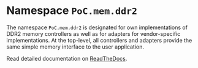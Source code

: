 # Namespace `PoC.mem.ddr2`

The namespace `PoC.mem.ddr2` is designated for own implementations of
DDR2 memory controllers as well as for adapters for vendor-specific
implementations. At the top-level, all controllers and adapters
provide the same simple memory interface to the user application.

Read detailed documentation on [ReadTheDocs](http://poc-library.readthedocs.io/en/latest/IPCores/mem/ddr2/index.html).
